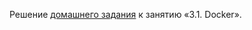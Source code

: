 Решение [домашнего задания](https://github.com/netology-code/aqa-homeworks/tree/aqa4/docker) к занятию «3.1. Docker».
